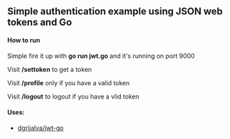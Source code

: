 ## Simple authentication example using JSON web tokens and Go 

#### How to run 

Simple fire it up with **go run jwt.go** and it's running on port 9000

Visit **/settoken** to get a token 

Visit **/profile** only if you have a valid token 

Visit **/logout** to logout if you have a vlid token

#### Uses:

* [dgrijalva/jwt-go](https://github.com/dgrijalva/jwt-go)

